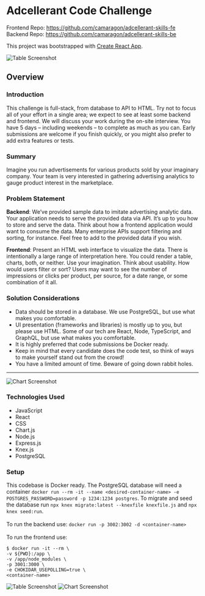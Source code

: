 # Adcellerant Code Challenge

Frontend Repo: https://github.com/camaragon/adcellerant-skills-fe <br>
Backend Repo: https://github.com/camaragon/adcellerant-skills-be

This project was bootstrapped with [Create React App](https://github.com/facebook/create-react-app).

![Table Screenshot](https://user-images.githubusercontent.com/69489633/123033064-5808c880-d3a4-11eb-9541-cbc45b0f8cea.png)

## Overview

### Introduction

This challenge is full-stack, from database to API to HTML. Try not to focus all of your effort in a single area; we expect to see at least some backend and frontend. We will discuss your work during the on-site interview.
You have 5 days – including weekends – to complete as much as you can. Early submissions are welcome if you finish quickly, or you might also prefer to add extra features or tests.

### Summary

Imagine you run advertisements for various products sold by your imaginary company. Your team is very interested in gathering advertising analytics to gauge product interest in the marketplace.

### Problem Statement

**Backend**: We’ve provided sample data to imitate advertising analytic data. Your application needs to serve the provided data via API. It’s up to you how to store and serve the data. Think about how a frontend application would want to consume the data. Many enterprise APIs support filtering and sorting, for instance. Feel free to add to the provided data if you wish.

**Frontend**: Present an HTML web interface to visualize the data. There is intentionally a large range of interpretation here. You could render a table, charts, both, or neither. Use your imagination. Think about usability. How would users filter or sort? Users may want to see the number of impressions or clicks per product, per source, for a date range, or some combination of it all.

### Solution Considerations

- Data should be stored in a database. We use PostgreSQL, but use what makes you comfortable.
- UI presentation (frameworks and libraries) is mostly up to you, but please use HTML. Some of our tech are React, Node, TypeScript, and GraphQL, but use what makes you comfortable.
- It is highly preferred that code submissions be Docker ready.
- Keep in mind that every candidate does the code test, so think of ways to make yourself
stand out from the crowd!
- You have a limited amount of time. Beware of going down rabbit holes.

---

![Chart Screenshot](https://user-images.githubusercontent.com/69489633/123033141-78d11e00-d3a4-11eb-8303-4c655245145d.png)

### Technologies Used

* JavaScript
* React
* CSS
* Chart.js
* Node.js
* Express.js
* Knex.js
* PostgreSQL

### Setup

This codebase is Docker ready. The PostgreSQL database will need a container `docker run --rm -it --name <desired-container-name> -e POSTGRES_PASSWORD=password -p 1234:1234 postgres`. To migrate and seed the database run `npx knex migrate:latest --knexfile knexfile.js` and `npx knex seed:run`.
<br>
<br>
To run the backend use: `docker run -p 3002:3002 -d <container-name>`
<br>
<br>
To run the frontend use:
```
$ docker run -it --rm \
-v ${PWD}:/app \
-v /app/node_modules \
-p 3001:3000 \
-e CHOKIDAR_USEPOLLING=true \
<container-name>
```
![Table Screenshot](https://user-images.githubusercontent.com/69489633/123033217-9dc59100-d3a4-11eb-81f7-7a0a0fa833a8.png)
![Chart Screenshot](https://user-images.githubusercontent.com/69489633/123033257-b5047e80-d3a4-11eb-8454-2a1d95d08a6c.png)
